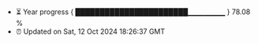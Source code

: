 - ⏳ Year progress { ███████████████████████▁▁▁▁▁▁▁ } 78.08 %
- ⏰ Updated on Sat, 12 Oct 2024 18:26:37 GMT

